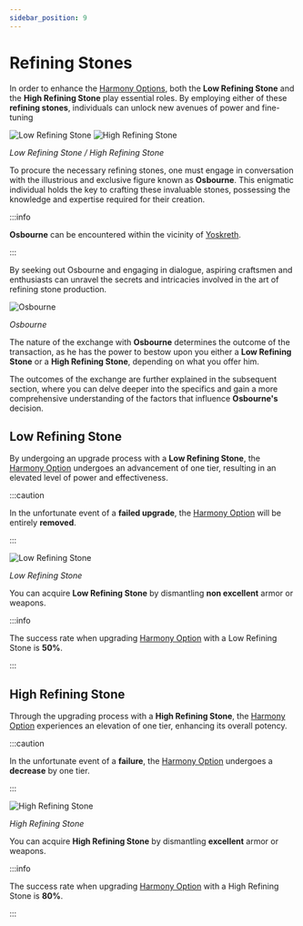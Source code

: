 ```yaml
---
sidebar_position: 9
---
```


# Refining Stones

In order to enhance the [Harmony Options](/items/jewels/regular-jewels/jewel-of-harmony), both the **Low Refining Stone** and the **High Refining Stone** play essential roles. By employing either of these **refining stones**, individuals can unlock new avenues of power and fine-tuning

![Low Refining Stone](/img/items/jewels/low-refining.png)
![High Refining Stone](/img/items/jewels/high-refining.png)

_Low Refining Stone / High Refining Stone_

To procure the necessary refining stones, one must engage in conversation with the illustrious and exclusive figure known as **Osbourne**. This enigmatic individual holds the key to crafting these invaluable stones, possessing the knowledge and expertise required for their creation.

:::info

**Osbourne** can be encountered within the vicinity of [Yoskreth](/maps/yoskreth).

:::

By seeking out Osbourne and engaging in dialogue, aspiring craftsmen and enthusiasts can unravel the secrets and intricacies involved in the art of refining stone production.

![Osbourne](/img/npc/osbourne.jpg)

_Osbourne_

The nature of the exchange with **Osbourne** determines the outcome of the transaction, as he has the power to bestow upon you either a **Low Refining Stone** or a **High Refining Stone**, depending on what you offer him.

The outcomes of the exchange are further explained in the subsequent section, where you can delve deeper into the specifics and gain a more comprehensive understanding of the factors that influence **Osbourne's** decision.

## Low Refining Stone

By undergoing an upgrade process with a **Low Refining Stone**, the [Harmony Option](/items/jewels/regular-jewels/jewel-of-harmony) undergoes an advancement of one tier, resulting in an elevated level of power and effectiveness.

:::caution

In the unfortunate event of a **failed upgrade**, the [Harmony Option](/items/jewels/regular-jewels/jewel-of-harmony) will be entirely **removed**.

:::

![Low Refining Stone](/img/items/jewels/low-refining.png)

_Low Refining Stone_

You can acquire **Low Refining Stone** by dismantling **non excellent** armor or weapons.

:::info

The success rate when upgrading [Harmony Option](/items/jewels/regular-jewels/jewel-of-harmony) with a Low Refining Stone is **50%**.

:::

## High Refining Stone

Through the upgrading process with a **High Refining Stone**, the [Harmony Option](/items/jewels/regular-jewels/jewel-of-harmony) experiences an elevation of one tier, enhancing its overall potency.

:::caution

In the unfortunate event of a **failure**, the [Harmony Option](/items/jewels/regular-jewels/jewel-of-harmony) undergoes a **decrease** by one tier.

:::

![High Refining Stone](/img/items/jewels/high-refining.png)

_High Refining Stone_

You can acquire **High Refining Stone** by dismantling **excellent** armor or weapons.

:::info

The success rate when upgrading [Harmony Option](/items/jewels/regular-jewels/jewel-of-harmony) with a High Refining Stone is **80%**.

:::